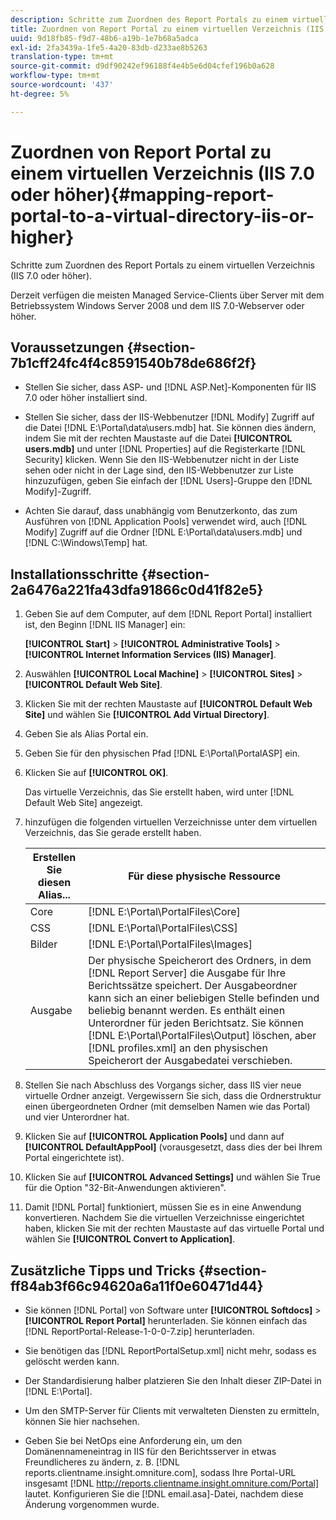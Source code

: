```yaml
---
description: Schritte zum Zuordnen des Report Portals zu einem virtuellen Verzeichnis (IIS 7.0 oder höher).
title: Zuordnen von Report Portal zu einem virtuellen Verzeichnis (IIS 7.0 oder höher)
uuid: 9d18fb85-f9d7-48b6-a19b-1e7b68a5adca
exl-id: 2fa3439a-1fe5-4a20-83db-d233ae8b5263
translation-type: tm+mt
source-git-commit: d9df90242ef96188f4e4b5e6d04cfef196b0a628
workflow-type: tm+mt
source-wordcount: '437'
ht-degree: 5%

---
```


# Zuordnen von Report Portal zu einem virtuellen Verzeichnis (IIS 7.0 oder höher){#mapping-report-portal-to-a-virtual-directory-iis-or-higher}

Schritte zum Zuordnen des Report Portals zu einem virtuellen Verzeichnis (IIS 7.0 oder höher).

Derzeit verfügen die meisten Managed Service-Clients über Server mit dem Betriebssystem Windows Server 2008 und dem IIS 7.0-Webserver oder höher.

## Voraussetzungen {#section-7b1cff24fc4f4c8591540b78de686f2f}

* Stellen Sie sicher, dass ASP- und [!DNL ASP.Net]-Komponenten für IIS 7.0 oder höher installiert sind.
* Stellen Sie sicher, dass der IIS-Webbenutzer [!DNL Modify] Zugriff auf die Datei [!DNL E:\Portal\data\users.mdb] hat. Sie können dies ändern, indem Sie mit der rechten Maustaste auf die Datei **[!UICONTROL users.mdb]** und unter [!DNL Properties] auf die Registerkarte [!DNL Security] klicken. Wenn Sie den IIS-Webbenutzer nicht in der Liste sehen oder nicht in der Lage sind, den IIS-Webbenutzer zur Liste hinzuzufügen, geben Sie einfach der [!DNL Users]-Gruppe den [!DNL Modify]-Zugriff.

* Achten Sie darauf, dass unabhängig vom Benutzerkonto, das zum Ausführen von [!DNL Application Pools] verwendet wird, auch [!DNL Modify] Zugriff auf die Ordner [!DNL E:\Portal\data\users.mdb] und [!DNL C:\Windows\Temp\] hat.

## Installationsschritte {#section-2a6476a221fa43dfa91866c0d41f82e5}

1. Geben Sie auf dem Computer, auf dem [!DNL Report Portal] installiert ist, den Beginn [!DNL IIS Manager] ein:

   **[!UICONTROL Start]** > **[!UICONTROL Administrative Tools]** > **[!UICONTROL Internet Information Services (IIS) Manager]**.

1. Auswählen **[!UICONTROL Local Machine]** > **[!UICONTROL Sites]** > **[!UICONTROL Default Web Site]**.

1. Klicken Sie mit der rechten Maustaste auf **[!UICONTROL Default Web Site]** und wählen Sie **[!UICONTROL Add Virtual Directory]**.

1. Geben Sie als Alias Portal ein.
1. Geben Sie für den physischen Pfad [!DNL E:\Portal\PortalASP] ein.
1. Klicken Sie auf **[!UICONTROL OK]**.

   Das virtuelle Verzeichnis, das Sie erstellt haben, wird unter [!DNL Default Web Site] angezeigt.

1. hinzufügen die folgenden virtuellen Verzeichnisse unter dem virtuellen Verzeichnis, das Sie gerade erstellt haben.

   | Erstellen Sie diesen Alias... | Für diese physische Ressource |
   |---|---|
   | Core | [!DNL E:\Portal\PortalFiles\Core] |
   | CSS | [!DNL E:\Portal\PortalFiles\CSS] |
   | Bilder | [!DNL E:\Portal\PortalFiles\Images] |
   | Ausgabe | Der physische Speicherort des Ordners, in dem [!DNL Report Server] die Ausgabe für Ihre Berichtssätze speichert. Der Ausgabeordner kann sich an einer beliebigen Stelle befinden und beliebig benannt werden. Es enthält einen Unterordner für jeden Berichtsatz. Sie können [!DNL E:\Portal\PortalFiles\Output] löschen, aber [!DNL profiles.xml] an den physischen Speicherort der Ausgabedatei verschieben. |

1. Stellen Sie nach Abschluss des Vorgangs sicher, dass IIS vier neue virtuelle Ordner anzeigt. Vergewissern Sie sich, dass die Ordnerstruktur einen übergeordneten Ordner (mit demselben Namen wie das Portal) und vier Unterordner hat.
1. Klicken Sie auf **[!UICONTROL Application Pools]** und dann auf **[!UICONTROL DefaultAppPool]** (vorausgesetzt, dass dies der bei Ihrem Portal eingerichtete ist).

1. Klicken Sie auf **[!UICONTROL Advanced Settings]** und wählen Sie True für die Option &quot;32-Bit-Anwendungen aktivieren&quot;.
1. Damit [!DNL Portal] funktioniert, müssen Sie es in eine Anwendung konvertieren. Nachdem Sie die virtuellen Verzeichnisse eingerichtet haben, klicken Sie mit der rechten Maustaste auf das virtuelle Portal und wählen Sie **[!UICONTROL Convert to Application]**.

## Zusätzliche Tipps und Tricks {#section-ff84ab3f66c94620a6a11f0e60471d44}

* Sie können [!DNL Portal] von Software unter **[!UICONTROL Softdocs]** > **[!UICONTROL Report Portal]** herunterladen. Sie können einfach das [!DNL ReportPortal-Release-1-0-0-7.zip] herunterladen.

* Sie benötigen das [!DNL ReportPortalSetup.xml] nicht mehr, sodass es gelöscht werden kann.
* Der Standardisierung halber platzieren Sie den Inhalt dieser ZIP-Datei in [!DNL E:\Portal].
* Um den SMTP-Server für Clients mit verwalteten Diensten zu ermitteln, können Sie hier nachsehen.
* Geben Sie bei NetOps eine Anforderung ein, um den Domänennameneintrag in IIS für den Berichtsserver in etwas Freundlicheres zu ändern, z. B. [!DNL reports.clientname.insight.omniture.com], sodass Ihre Portal-URL insgesamt [!DNL http://reports.clientname.insight.omniture.com/Portal] lautet. Konfigurieren Sie die [!DNL email.asa]-Datei, nachdem diese Änderung vorgenommen wurde.

